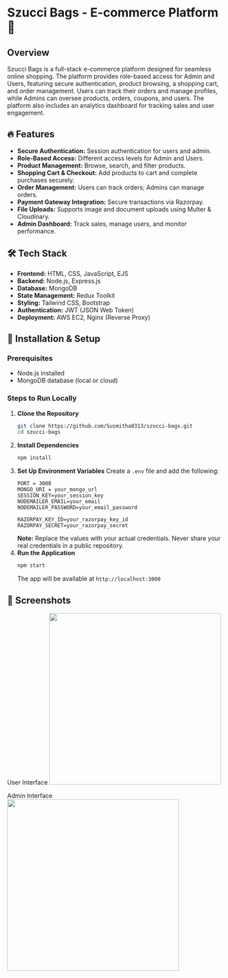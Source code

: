 # Szucci Bags - E-commerce Platform 👜

## Overview
Szucci Bags is a full-stack e-commerce platform designed for seamless online shopping. The platform provides role-based access for Admin and Users, featuring secure authentication, product browsing, a shopping cart, and order management. Users can track their orders and manage profiles, while Admins can oversee products, orders, coupons, and users. The platform also includes an analytics dashboard for tracking sales and user engagement.

## 🔥 Features
- **Secure Authentication:** Session authentication for users and admin.
- **Role-Based Access:** Different access levels for Admin and Users.
- **Product Management:** Browse, search, and filter products.
- **Shopping Cart & Checkout:** Add products to cart and complete purchases securely.
- **Order Management:** Users can track orders; Admins can manage orders.
- **Payment Gateway Integration:** Secure transactions via Razorpay.
- **File Uploads:** Supports image and document uploads using Multer & Cloudinary.
- **Admin Dashboard:** Track sales, manage users, and monitor performance.

## 🛠 Tech Stack
- **Frontend:** HTML, CSS, JavaScript, EJS
- **Backend:** Node.js, Express.js
- **Database:** MongoDB
- **State Management:** Redux Toolkit
- **Styling:** Tailwind CSS, Bootstrap
- **Authentication:** JWT (JSON Web Token)
- **Deployment:** AWS EC2, Nginx (Reverse Proxy)

## 🚀 Installation & Setup
### Prerequisites
- Node.js installed
- MongoDB database (local or cloud)

### Steps to Run Locally
1. **Clone the Repository**
   ```sh
   git clone https://github.com/Susmitha0313/szucci-bags.git
   cd szucci-bags
   ```
2. **Install Dependencies**
   ```sh
   npm install
   ```
3. **Set Up Environment Variables**
   Create a `.env` file and add the following:
   ```env
   PORT = 3000
   MONGO_URI = your_mongo_url
   SESSION_KEY=your_session_key
   NODEMAILER_EMAIL=your_email
   NODEMAILER_PASSWORD=your_email_password
   
   RAZORPAY_KEY_ID=your_razorpay_key_id
   RAZORPAY_SECRET=your_razorpay_secret
   ```
   **Note:** Replace the values with your actual credentials. Never share your real credentials in a public repository.
4. **Run the Application**
   ```sh
   npm start
   ```
   The app will be available at `http://localhost:3000`

## 📸 Screenshots
User Interface
<img src="https://github.com/user-attachments/assets/b4555eef-a29f-401c-8fe5-2d4404f7e110" width="400" />

Admin Interface
<img src="https://github.com/user-attachments/assets/5aa34eb7-1e1e-4400-8fb7-9dcfe0d88540" width="400"  />




